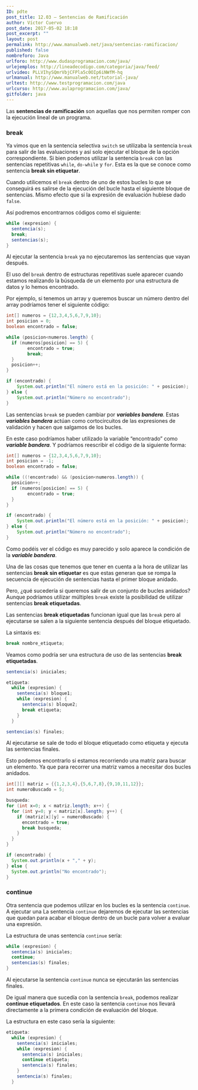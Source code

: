 ```yaml
---
ID: pdte
post_title: 12.03 – Sentencias de Ramificación
author: Víctor Cuervo
post_date: 2017-05-02 18:18
post_excerpt: ""
layout: post
permalink: http://www.manualweb.net/java/sentencias-ramificacion/
published: false
nombreforo: Java
urlforo: http://www.dudasprogramacion.com/java/
urlejemplos: http://lineadecodigo.com/categoria/java/feed/
urlvideo: PLLVIhySQmrVbjCFPla5c0OIp6iNWfM-hq
urlmanual: http://www.manualweb.net/tutorial-java/
urltest: http://www.testprogramacion.com/java
urlcurso: http://www.aulaprogramacion.com/java/
gitfolder: java
---
```


Las **sentencias de ramificación** son aquellas que nos permiten romper con la ejecución lineal de un programa.

### break

Ya vimos que en la sentencia selectiva `switch` se utilizaba la sentencia `break` para salir de las evaluaciones y así solo ejecutar el bloque de la opción correspondiente. Si bien podemos utilizar la sentencia `break` con las sentencias repetitivas `while`, `do-while` y `for`. Esta es la que se conoce como sentencia **break sin etiquetar**.

Cuando utilicemos el `break` dentro de uno de estos bucles lo que se conseguirá es salirse de la ejecución del bucle hasta el siguiente bloque de sentencias. Mismo efecto que si la expresión de evaluación hubiese dado `false`.

Así podremos encontrarnos códigos como el siguiente:

~~~java
while (expresion) {
  sentencia(s);
  break;
  sentencias(s);
}
~~~

Al ejecutar la sentencia `break` ya no ejecutaremos las sentencias que vayan después.

El uso del `break` dentro de estructuras repetitivas suele aparecer cuando estamos realizando la búsqueda de un elemento por una estructura de datos y lo hemos encontrado.

Por ejemplo, si tenemos un array y queremos buscar un número dentro del array podríamos tener el siguiente código:

~~~java
int[] numeros = {12,3,4,5,6,7,9,10};
int posicion = 0;
boolean encontrado = false;

while (posicion<numeros.length) {
  if (numeros[posicion] == 5) {
  		encontrado = true;
  		break;
  }
  posicion++;
}

if (encontrado) {
	System.out.println("El número está en la posición: " + posicion);
} else {
	System.out.println("Número no encontrado");
}
~~~

Las sentencias `break` se pueden cambiar por ***variables bandera***. Estas ***variables bandera*** actúan como cortocircuitos de las expresiones de validación y hacen que salgamos de los bucles.

En este caso podríamos haber utilizado la variable “encontrado” como ***variable bandera***. Y podríamos reescribir el código de la siguiente forma:

~~~java
int[] numeros = {12,3,4,5,6,7,9,10};
int posicion = -1;
boolean encontrado = false;

while ((!encontrado) && (posicion<numeros.length)) {
  posicion++;
  if (numeros[posicion] == 5) {
		encontrado = true;
  }
}

if (encontrado) {
	System.out.println("El número está en la posición: " + posicion);
} else {
	System.out.println("Número no encontrado");
}
~~~

Como podéis ver el código es muy parecido y solo aparece la condición de la ***variable bandera***.

Una de las cosas que tenemos que tener en cuenta a la hora de utilizar las sentencias **break sin etiquetar** es que estas generan que se rompa la secuencia de ejecución de sentencias hasta el primer bloque anidado.

Pero, ¿qué sucedería si queremos salir de un conjunto de bucles anidados? Aunque podríamos utilizar múltiples `break` existe la posibilidad de utilizar sentencias **break etiquetadas**.

Las sentencias **break etiquetadas** funcionan igual que las `break` pero al ejecutarse se salen a la siguiente sentencia después del bloque etiquetado.

La sintaxis es:

~~~java
break nombre_etiqueta;
~~~

Veamos como podría ser una estructura de uso de las sentencias **break etiquetadas**.

~~~java
sentencia(s) iniciales;

etiqueta:
  while (expresion) {
    sentencia(s) bloque1;
    while (expresion) {
      sentencia(s) bloque2;
      break etiqueta;
    }
  }

sentencias(s) finales;
~~~

Al ejecutarse se sale de todo el bloque etiquetado como etiqueta y ejecuta las sentencias finales.

Esto podemos encontrarlo si estamos recorriendo una matriz para buscar un elemento. Ya que para recorrer una matriz vamos a necesitar dos bucles anidados.

~~~java
int[][] matriz = {{1,2,3,4},{5,6,7,8},{9,10,11,12}};
int numeroBuscado = 5;

busqueda:
for (int x=0; x < matriz.length; x++) {
  for (int y=0; y < matriz[x].length; y++) {
    if (matriz[x][y] = numeroBuscado) {
      encontrado = true;
      break busqueda;
    }
  }
}

if (encontrado) {
  System.out.println(x + "," + y);
} else {
  System.out.println("No encontrado");
}
~~~

### continue

Otra sentencia que podemos utilizar en los bucles es la sentencia `continue`. A ejecutar una  La sentencia `continue` dejaremos de ejecutar las sentencias que quedan para acabar el bloque dentro de un bucle para volver a evaluar una expresión.

La estructura de unas sentencia `continue` sería:

~~~java
while (expresion) {
  sentencia(s) iniciales;
  continue;
  sentencias(s) finales;
}
~~~

Al ejecutarse la sentencia `continue` nunca se ejecutarán las sentencias finales.

De igual manera que sucedía con la sentencia `break`, podemos realizar **continue etiquetados**. En este caso la sentencia `continue` nos llevará directamente a la primera condición de evaluación del bloque.

La estructura en este caso sería la siguiente:

~~~java
etiqueta:
  while (expresion) {
    sentencia(s) iniciales;
    while (expresion) {
      sentencia(s) iniciales;
      continue etiqueta;
      sentencia(s) finales;
    }
    sentencia(s) finales;
  }
~~~

[1]: http://www.manualweb.net/tutorial-java/
